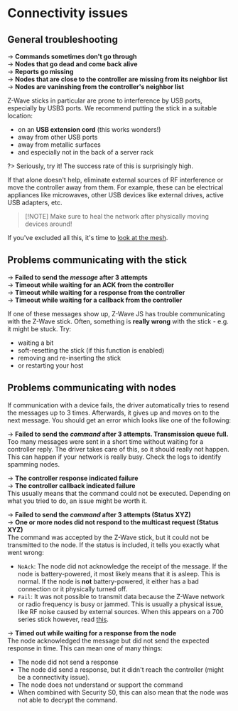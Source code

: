 # Connectivity issues

## General troubleshooting

→ **Commands sometimes don't go through**\
→ **Nodes that go dead and come back alive**\
→ **Reports go missing**\
→ **Nodes that are close to the controller are missing from its neighbor list**\
→ **Nodes are vaninshing from the controller's neighbor list**

Z-Wave sticks in particular are prone to interference by USB ports, especially by USB3 ports. We recommend putting the stick in a suitable location:

- on an **USB extension cord** (this works wonders!)
- away from other USB ports
- away from metallic surfaces
- and especially not in the back of a server rack

?> Seriously, try it! The success rate of this is surprisingly high.

If that alone doesn't help, eliminate external sources of RF interference or move the controller away from them. For example, these can be electrical appliances like microwaves, other USB devices like external drives, active USB adapters, etc.

> [!NOTE] Make sure to heal the network after physically moving devices around!

If you've excluded all this, it's time to [look at the mesh](troubleshooting/network-health.md).

## Problems communicating with the stick

→ **Failed to send the _message_ after 3 attempts**\
→ **Timeout while waiting for an ACK from the controller**\
→ **Timeout while waiting for a response from the controller**\
→ **Timeout while waiting for a callback from the controller**

If one of these messages show up, Z-Wave JS has trouble communicating with the Z-Wave stick. Often, something is **really wrong** with the stick - e.g. it might be stuck. Try:

- waiting a bit
- soft-resetting the stick (if this function is enabled)
- removing and re-inserting the stick
- or restarting your host

## Problems communicating with nodes

If communication with a device fails, the driver automatically tries to resend the messages up to 3 times. Afterwards, it gives up and moves on to the next message. You should get an error which looks like one of the following:

→ **Failed to send the _command_ after 3 attempts. Transmission queue full.**\
Too many messages were sent in a short time without waiting for a controller reply. The driver takes care of this, so it should really not happen. This can happen if your network is really busy. Check the logs to identify spamming nodes.

→ **The controller response indicated failure**\
→ **The controller callback indicated failure**\
This usually means that the command could not be executed. Depending on what you tried to do, an issue might be worth it.

→ **Failed to send the _command_ after 3 attempts (Status XYZ)**\
→ **One or more nodes did not respond to the multicast request (Status XYZ)**\
The command was accepted by the Z-Wave stick, but it could not be transmitted to the node. If the status is included, it tells you exactly what went wrong:

- `NoAck`: The node did not acknowledge the receipt of the message. If the node is battery-powered, it most likely means that it is asleep. This is normal. If the node is **not** battery-powered, it either has a bad connection or it physically turned off.
- `Fail`: It was not possible to transmit data because the Z-Wave network or radio frequency is busy or jammed. This is usually a physical issue, like RF noise caused by external sources. When this appears on a 700 series stick however, read [this](troubleshooting/700-series-issues.md).

→ **Timed out while waiting for a response from the node**\
The node acknowledged the message but did not send the expected response in time. This can mean one of many things:

- The node did not send a response
- The node did send a response, but it didn't reach the controller (might be a connectivity issue).
- The node does not understand or support the command
- When combined with Security S0, this can also mean that the node was not able to decrypt the command.
